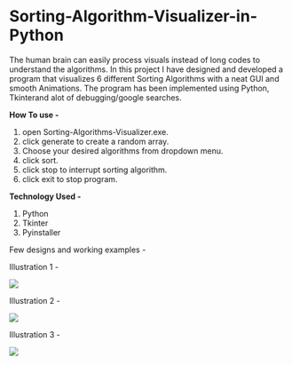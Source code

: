 # Sorting-Algorithm-Visualizer-in-Python
The human brain can easily process visuals instead of long codes to understand the algorithms.
In this project I have designed and developed a program that visualizes 6 different Sorting Algorithms with a neat GUI and smooth Animations.
The program has been implemented using Python, Tkinterand alot of debugging/google searches.

**How To use -**
1. open Sorting-Algorithms-Visualizer.exe.
2. click generate to create a random array.
3. Choose your desired algorithms from dropdown menu.
4. click sort.
5. click stop to interrupt sorting  algorithm.
6. click exit to stop program.

**Technology Used -**
1. Python
2. Tkinter
3. Pyinstaller

Few designs and working examples -

Illustration 1 -

![](https://github.com/milannzz/Sorting-Algorithm-Visualizer-in-Python/blob/master/Images/1.png)

Illustration 2 -

![](https://github.com/milannzz/Sorting-Algorithm-Visualizer-in-Python/blob/master/Images/2.png)

Illustration 3 -

![](https://github.com/milannzz/Sorting-Algorithm-Visualizer-in-Python/blob/master/Images/3.png)
